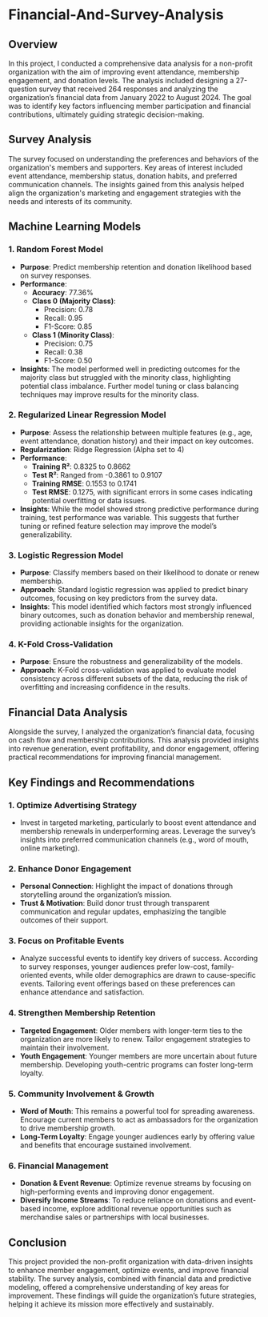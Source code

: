 # Financial-And-Survey-Analysis
## **Overview**  
In this project, I conducted a comprehensive data analysis for a non-profit organization with the aim of improving event attendance, membership engagement, and donation levels. The analysis included designing a 27-question survey that received 264 responses and analyzing the organization’s financial data from January 2022 to August 2024. The goal was to identify key factors influencing member participation and financial contributions, ultimately guiding strategic decision-making.

## **Survey Analysis**  
The survey focused on understanding the preferences and behaviors of the organization's members and supporters. Key areas of interest included event attendance, membership status, donation habits, and preferred communication channels. The insights gained from this analysis helped align the organization's marketing and engagement strategies with the needs and interests of its community.

## **Machine Learning Models**

### 1. **Random Forest Model**  
   - **Purpose**: Predict membership retention and donation likelihood based on survey responses.
   - **Performance**:
     - **Accuracy**: 77.36%  
     - **Class 0 (Majority Class)**:
       - Precision: 0.78
       - Recall: 0.95
       - F1-Score: 0.85  
     - **Class 1 (Minority Class)**:
       - Precision: 0.75
       - Recall: 0.38
       - F1-Score: 0.50  
   - **Insights**: The model performed well in predicting outcomes for the majority class but struggled with the minority class, highlighting potential class imbalance. Further model tuning or class balancing techniques may improve results for the minority class.

### 2. **Regularized Linear Regression Model**  
   - **Purpose**: Assess the relationship between multiple features (e.g., age, event attendance, donation history) and their impact on key outcomes.
   - **Regularization**: Ridge Regression (Alpha set to 4)
   - **Performance**:
     - **Training R²**: 0.8325 to 0.8662
     - **Test R²**: Ranged from -0.3861 to 0.9107
     - **Training RMSE**: 0.1553 to 0.1741
     - **Test RMSE**: 0.1275, with significant errors in some cases indicating potential overfitting or data issues.
   - **Insights**: While the model showed strong predictive performance during training, test performance was variable. This suggests that further tuning or refined feature selection may improve the model’s generalizability.

### 3. **Logistic Regression Model**  
   - **Purpose**: Classify members based on their likelihood to donate or renew membership.
   - **Approach**: Standard logistic regression was applied to predict binary outcomes, focusing on key predictors from the survey data.
   - **Insights**: This model identified which factors most strongly influenced binary outcomes, such as donation behavior and membership renewal, providing actionable insights for the organization.

### 4. **K-Fold Cross-Validation**  
   - **Purpose**: Ensure the robustness and generalizability of the models.
   - **Approach**: K-Fold cross-validation was applied to evaluate model consistency across different subsets of the data, reducing the risk of overfitting and increasing confidence in the results.

## **Financial Data Analysis**  
Alongside the survey, I analyzed the organization’s financial data, focusing on cash flow and membership contributions. This analysis provided insights into revenue generation, event profitability, and donor engagement, offering practical recommendations for improving financial management.

## **Key Findings and Recommendations**

### 1. **Optimize Advertising Strategy**  
   - Invest in targeted marketing, particularly to boost event attendance and membership renewals in underperforming areas. Leverage the survey’s insights into preferred communication channels (e.g., word of mouth, online marketing).

### 2. **Enhance Donor Engagement**  
   - **Personal Connection**: Highlight the impact of donations through storytelling around the organization’s mission.
   - **Trust & Motivation**: Build donor trust through transparent communication and regular updates, emphasizing the tangible outcomes of their support.

### 3. **Focus on Profitable Events**  
   - Analyze successful events to identify key drivers of success. According to survey responses, younger audiences prefer low-cost, family-oriented events, while older demographics are drawn to cause-specific events. Tailoring event offerings based on these preferences can enhance attendance and satisfaction.

### 4. **Strengthen Membership Retention**  
   - **Targeted Engagement**: Older members with longer-term ties to the organization are more likely to renew. Tailor engagement strategies to maintain their involvement.
   - **Youth Engagement**: Younger members are more uncertain about future membership. Developing youth-centric programs can foster long-term loyalty.

### 5. **Community Involvement & Growth**  
   - **Word of Mouth**: This remains a powerful tool for spreading awareness. Encourage current members to act as ambassadors for the organization to drive membership growth.
   - **Long-Term Loyalty**: Engage younger audiences early by offering value and benefits that encourage sustained involvement.

### 6. **Financial Management**  
   - **Donation & Event Revenue**: Optimize revenue streams by focusing on high-performing events and improving donor engagement.
   - **Diversify Income Streams**: To reduce reliance on donations and event-based income, explore additional revenue opportunities such as merchandise sales or partnerships with local businesses.

## **Conclusion**  
This project provided the non-profit organization with data-driven insights to enhance member engagement, optimize events, and improve financial stability. The survey analysis, combined with financial data and predictive modeling, offered a comprehensive understanding of key areas for improvement. These findings will guide the organization’s future strategies, helping it achieve its mission more effectively and sustainably.
